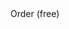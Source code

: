 <label class="usa-button download-button__wrapper">
    <div class="download-button">
        <i class="fas fa-download"></i>
        Order (free)
    </div>
</label>